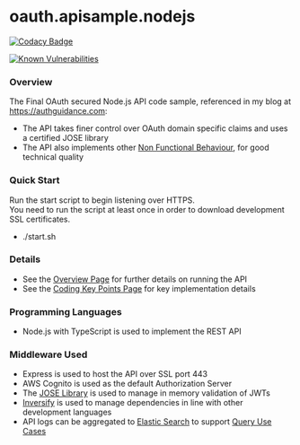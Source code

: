 # oauth.apisample.nodejs

[![Codacy Badge](https://app.codacy.com/project/badge/Grade/4e685ae1d0ae4d3091e0dccd5b3cd011)](https://www.codacy.com/gh/gary-archer/oauth.apisample.nodejs/dashboard?utm_source=github.com&amp;utm_medium=referral&amp;utm_content=gary-archer/oauth.apisample.nodejs&amp;utm_campaign=Badge_Grade) 

[![Known Vulnerabilities](https://snyk.io/test/github/gary-archer/oauth.apisample.nodejs/badge.svg?targetFile=package.json)](https://snyk.io/test/github/gary-archer/oauth.apisample.nodejs?targetFile=package.json)

### Overview

The Final OAuth secured Node.js API code sample, referenced in my blog at https://authguidance.com:

- The API takes finer control over OAuth domain specific claims and uses a certified JOSE library
- The API also implements other [Non Functional Behaviour](https://authguidance.com/2017/10/08/corporate-code-sample-core-behavior/), for good technical quality

### Quick Start

Run the start script to begin listening over HTTPS.\
You need to run the script at least once in order to download development SSL certificates.

- ./start.sh

### Details

* See the [Overview Page](https://authguidance.com/2017/10/27/api-architecture-node) for further details on running the API
* See the [Coding Key Points Page](https://authguidance.com/2017/10/27/final-nodeapi-coding-key-points/) for key implementation details

### Programming Languages

* Node.js with TypeScript is used to implement the REST API

### Middleware Used

* Express is used to host the API over SSL port 443
* AWS Cognito is used as the default Authorization Server
* The [JOSE Library](https://github.com/panva/jose) is used to manage in memory validation of JWTs
* [Inversify](http://inversify.io) is used to manage dependencies in line with other development languages
* API logs can be aggregated to [Elastic Search](https://authguidance.com/2019/07/19/log-aggregation-setup/) to support [Query Use Cases](https://authguidance.com/2019/08/02/intelligent-api-platform-analysis/)
